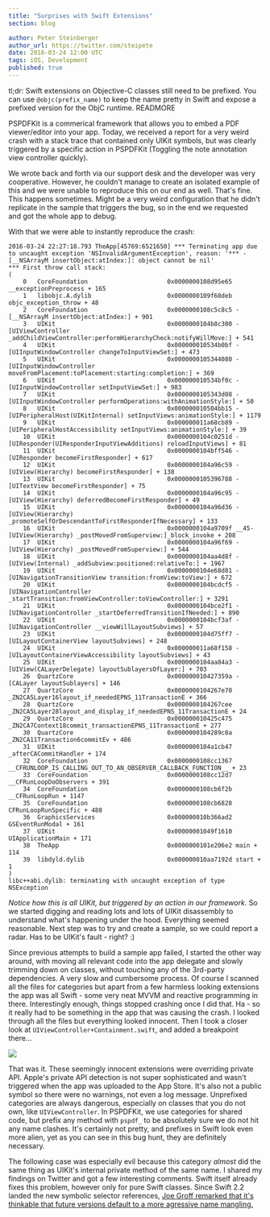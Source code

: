 ```yaml
---
title: "Surprises with Swift Extensions"
section: blog

author: Peter Steinberger
author_url: https://twitter.com/steipete
date: 2016-03-24 12:00 UTC
tags: iOS, Development
published: true
---
```


tl;dr: Swift extensions on Objective-C classes still need to be prefixed. You can use `@objc(prefix_name)` to keep the name pretty in Swift and expose a prefixed version for the ObjC runtime.
READMORE

PSPDFKit is a commerical framework that allows you to embed a PDF viewer/editor into your app. Today, we received a report for a very weird crash with a stack trace that contained only UIKit symbols, but was clearly triggered by a specific action in PSPDFKit (Toggling the note annotation view controller quickly).

We wrote back and forth via our support desk and the developer was very cooperative. However, he couldn't manage to create an isolated example of this and we were unable to reproduce this on our end as well. That's fine. This happens sometimes. Might be a very weird configuration that he didn't replicate in the sample that triggers the bug, so in the end we requested and got the whole app to debug.

With that we were able to instantly reproduce the crash:

```objc
2016-03-24 22:27:18.793 TheApp[45769:6521650] *** Terminating app due to uncaught exception 'NSInvalidArgumentException', reason: '*** -[__NSArrayM insertObject:atIndex:]: object cannot be nil'
*** First throw call stack:
(
	0   CoreFoundation                      0x0000000108d95e65 __exceptionPreprocess + 165
	1   libobjc.A.dylib                     0x0000000109f68deb objc_exception_throw + 48
	2   CoreFoundation                      0x0000000108c5c8c5 -[__NSArrayM insertObject:atIndex:] + 901
	3   UIKit                               0x0000000104b8c300 -[UIViewController _addChildViewController:performHierarchyCheck:notifyWillMove:] + 541
	4   UIKit                               0x000000010534b0bf -[UIInputWindowController changeToInputViewSet:] + 473
	5   UIKit                               0x0000000105344080 -[UIInputWindowController moveFromPlacement:toPlacement:starting:completion:] + 369
	6   UIKit                               0x000000010534bf0c -[UIInputWindowController setInputViewSet:] + 983
	7   UIKit                               0x0000000105343d08 -[UIInputWindowController performOperations:withAnimationStyle:] + 50
	8   UIKit                               0x000000010504bb15 -[UIPeripheralHost(UIKitInternal) setInputViews:animationStyle:] + 1179
	9   UIKit                               0x000000011a68cb89 -[UIPeripheralHostAccessibility setInputViews:animationStyle:] + 39
	10  UIKit                               0x0000000104c0251d -[UIResponder(UIResponderInputViewAdditions) reloadInputViews] + 81
	11  UIKit                               0x0000000104bff546 -[UIResponder becomeFirstResponder] + 617
	12  UIKit                               0x0000000104a96c59 -[UIView(Hierarchy) becomeFirstResponder] + 138
	13  UIKit                               0x0000000105396788 -[UITextView becomeFirstResponder] + 75
	14  UIKit                               0x0000000104a96c95 -[UIView(Hierarchy) deferredBecomeFirstResponder] + 49
	15  UIKit                               0x0000000104a96d36 -[UIView(Hierarchy) _promoteSelfOrDescendantToFirstResponderIfNecessary] + 133
	16  UIKit                               0x0000000104a9709f __45-[UIView(Hierarchy) _postMovedFromSuperview:]_block_invoke + 208
	17  UIKit                               0x0000000104a96f69 -[UIView(Hierarchy) _postMovedFromSuperview:] + 544
	18  UIKit                               0x0000000104aa4d8f -[UIView(Internal) _addSubview:positioned:relativeTo:] + 1967
	19  UIKit                               0x0000000104e68d81 -[UINavigationTransitionView transition:fromView:toView:] + 672
	20  UIKit                               0x0000000104bcdcf5 -[UINavigationController _startTransition:fromViewController:toViewController:] + 3291
	21  UIKit                               0x0000000104bce2f1 -[UINavigationController _startDeferredTransitionIfNeeded:] + 890
	22  UIKit                               0x0000000104bcf3af -[UINavigationController __viewWillLayoutSubviews] + 57
	23  UIKit                               0x0000000104d75ff7 -[UILayoutContainerView layoutSubviews] + 248
	24  UIKit                               0x000000011a68f158 -[UILayoutContainerViewAccessibility layoutSubviews] + 43
	25  UIKit                               0x0000000104aa84a3 -[UIView(CALayerDelegate) layoutSublayersOfLayer:] + 703
	26  QuartzCore                          0x000000010427359a -[CALayer layoutSublayers] + 146
	27  QuartzCore                          0x0000000104267e70 _ZN2CA5Layer16layout_if_neededEPNS_11TransactionE + 366
	28  QuartzCore                          0x0000000104267cee _ZN2CA5Layer28layout_and_display_if_neededEPNS_11TransactionE + 24
	29  QuartzCore                          0x000000010425c475 _ZN2CA7Context18commit_transactionEPNS_11TransactionE + 277
	30  QuartzCore                          0x0000000104289c0a _ZN2CA11Transaction6commitEv + 486
	31  UIKit                               0x0000000104a1cb47 _afterCACommitHandler + 174
	32  CoreFoundation                      0x0000000108cc1367 __CFRUNLOOP_IS_CALLING_OUT_TO_AN_OBSERVER_CALLBACK_FUNCTION__ + 23
	33  CoreFoundation                      0x0000000108cc12d7 __CFRunLoopDoObservers + 391
	34  CoreFoundation                      0x0000000108cb6f2b __CFRunLoopRun + 1147
	35  CoreFoundation                      0x0000000108cb6828 CFRunLoopRunSpecific + 488
	36  GraphicsServices                    0x000000010b366ad2 GSEventRunModal + 161
	37  UIKit                               0x00000001049f1610 UIApplicationMain + 171
	38  TheApp                              0x0000000101e206e2 main + 114
	39  libdyld.dylib                       0x000000010aa7192d start + 1
)
libc++abi.dylib: terminating with uncaught exception of type NSException
```

*Notice how this is all UIKit, but triggered by an action in our framework.* So we started digging and reading lots and lots of UIKit disassembly to understand what's happening under the hood. Everything seemed reasonable. Next step was to try and create a sample, so we could report a radar. Has to be UIKit's fault - right? :)

Since previous attempts to build a sample app failed, I started the other way around, with moving all relevant code into the app delegate and slowly trimming down on classes, without touching any of the 3rd-party dependencies. A very slow and cumbersome process. Of course I scanned all the files for categories but apart from a few harmless looking extensions the app was all Swift - some very neat MVVM and reactive programming in there. Interestingly enough, things stopped crashing once I did that. Ha - so it really had to be something in the app that was causing the crash. I looked through all the files but everything looked innocent. Then I took a closer look at `UIViewController+Containment.swift`, and added a breakpoint there...

![](/images/blog/2016/swift-extensions.png)

That was it. These seemingly innocent extensions were overriding private API. Apple's private API detection is not super sophisticated and wasn't triggered when the app was uploaded to the App Store. It's also not a public symbol so there were no warnings, not even a log message. Unprefixed categories are always dangerous, especially on classes that you do not own, like `UIViewController`. In PSPDFKit, we use categories for shared code, but prefix any method with `pspdf_` to be absolutely sure we do not hit any name clashes. It's certainly not pretty, and prefixes in Swift look even more alien, yet as you can see in this bug hunt, they are definitely necessary.

The following case was especially evil because this category *almost* did the same thing as UIKit's internal private method of the same name. I shared my findings on Twitter and got a few interesting comments. Swift itself already fixes this problem, however only for pure Swift classes. Since Swift 2.2 landed the new symbolic selector references, [Joe Groff remarked that it's thinkable that future versions default to a more agressive name mangling.](https://twitter.com/jckarter/status/713114049911742464)
